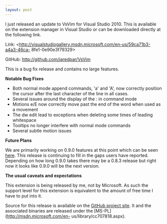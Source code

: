 ```yaml
---
layout: post
---
```

I just released an update to VsVim for Visual Studio 2010. This is available
on the extension manager in Visual Studio or can be downloaded directly at the
following link.

Link: <http://visualstudiogallery.msdn.microsoft.com/en-us/59ca71b3-a4a3-46ca-
8fe1-0e90e3f79329>

GitHub: <http://github.com/jaredpar/VsVim>

This is a bug fix release and contains no large features.

**Notable Bug Fixes**

  * Both normal mode append commands, 'a' and 'A', now correctly position the cursor after the last character of the line in all cases.
  * Several issues around the display of the : in command mode 
  * Motions e/E now correctly move past the end of the word when used as a movement
  * The dw edit lead to exceptions when deleting some times of leading whitespace 
  * Tooltips no longer interfere with normal mode commands
  * Several subtle motion issues

**Future Plans**

We are primarily working on 0.9.0 features at this point which can be seen
[here](http://github.com/jaredpar/VsVim/issues/labels/v0.9). This release is
continuing to fill in the gaps users have reported. Depending on how long
0.9.0 takes there may be a 0.8.3 release but right now it looks like 0.9.0
will be the next version.

**The usual caveats and expectations**

This extension is being released by me, not by Microsoft. As such the support
level for this extension is equivalent to the amount of free time I have to
put into it.

Source for this release is available on the [GitHub project
site](http://github.com/jaredpar/VsVim). It and the associated binaries are
released under the [MS-PL](http://msdn.microsoft.com/en-
us/library/cc707818.aspx).

